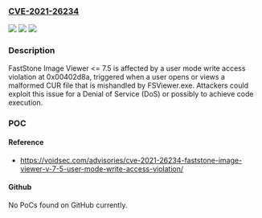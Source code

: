 ### [CVE-2021-26234](https://cve.mitre.org/cgi-bin/cvename.cgi?name=CVE-2021-26234)
![](https://img.shields.io/static/v1?label=Product&message=n%2Fa&color=blue)
![](https://img.shields.io/static/v1?label=Version&message=n%2Fa&color=blue)
![](https://img.shields.io/static/v1?label=Vulnerability&message=n%2Fa&color=brighgreen)

### Description

FastStone Image Viewer <= 7.5 is affected by a user mode write access violation at 0x00402d8a, triggered when a user opens or views a malformed CUR file that is mishandled by FSViewer.exe. Attackers could exploit this issue for a Denial of Service (DoS) or possibly to achieve code execution.

### POC

#### Reference
- https://voidsec.com/advisories/cve-2021-26234-faststone-image-viewer-v-7-5-user-mode-write-access-violation/

#### Github
No PoCs found on GitHub currently.

